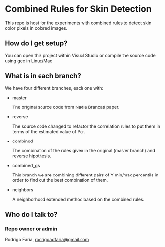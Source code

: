 # Combined Rules for Skin Detection
This repo is host for the experiments with combined rules to detect skin color pixels in colored images.

## How do I get setup?
You can open this project within Visual Studio or compile the source code using gcc in Linux/Mac

## What is in each branch?
We have four different branches, each one with:

* master
  
  The original source code from Nadia Brancati paper.

* reverse
  
  The source code changed to refactor the correlation rules to put them in terms of the estimated value of Pcr.

* combined

  The combination of the rules given in the original (master branch) and reverse hipothesis.

* combined_gs

  This branch we are combining different pairs of Y min/max percentils in order to find out the best combination of them.

* neighbors
  
  A neighborhood extended method based on the combined rules.

## Who do I talk to?
### Repo owner or admin

Rodrigo Faria, rodrigoadfaria@gmail.com
